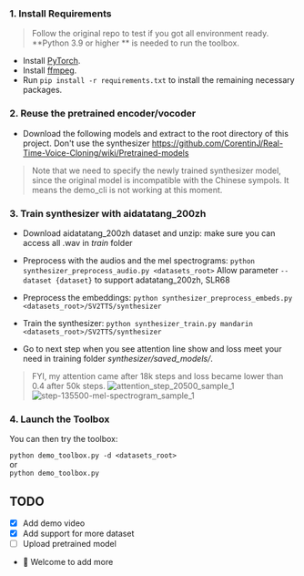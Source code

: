 



### 1. Install Requirements
> Follow the original repo to test if you got all environment ready.
**Python 3.9 or higher ** is needed to run the toolbox.

* Install [PyTorch](https://pytorch.org/get-started/locally/).
* Install [ffmpeg](https://ffmpeg.org/download.html#get-packages).
* Run `pip install -r requirements.txt` to install the remaining necessary packages.

### 2. Reuse the pretrained encoder/vocoder
* Download the following models and extract to the root directory of this project. Don't use the synthesizer
https://github.com/CorentinJ/Real-Time-Voice-Cloning/wiki/Pretrained-models
> Note that we need to specify the newly trained synthesizer model, since the original model is incompatible with the Chinese sympols. It means the demo_cli is not working at this moment.
### 3. Train synthesizer with aidatatang_200zh
* Download aidatatang_200zh dataset and unzip: make sure you can access all .wav in *train* folder
* Preprocess with the audios and the mel spectrograms:
`python synthesizer_preprocess_audio.py <datasets_root>`
Allow parameter `--dataset {dataset}` to support adatatang_200zh, SLR68
* Preprocess the embeddings:
`python synthesizer_preprocess_embeds.py <datasets_root>/SV2TTS/synthesizer`

* Train the synthesizer:
`python synthesizer_train.py mandarin <datasets_root>/SV2TTS/synthesizer`

* Go to next step when you see attention line show and loss meet your need in training folder *synthesizer/saved_models/*. 
> FYI, my attention came after 18k steps and loss became lower than 0.4 after 50k steps.
![attention_step_20500_sample_1](https://user-images.githubusercontent.com/7423248/128587252-f669f05a-f411-4811-8784-222156ea5e9d.png)
![step-135500-mel-spectrogram_sample_1](https://user-images.githubusercontent.com/7423248/128587255-4945faa0-5517-46ea-b173-928eff999330.png)

### 4. Launch the Toolbox
You can then try the toolbox:

`python demo_toolbox.py -d <datasets_root>`  
or  
`python demo_toolbox.py`  

## TODO
- [x] Add demo video
- [X] Add support for more dataset
- [ ] Upload pretrained model
- 🙏 Welcome to add more
